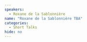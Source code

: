 ```yaml
---
speakers:
  - Roxane de la Sablonnière
name: "Roxane de la Sablonnière TBA"
categories:
  - Short Talks
hide: no
---
```


